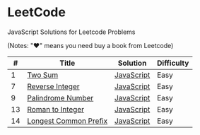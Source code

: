 # LeetCode 
JavaScript Solutions for Leetcode Problems

(Notes: "&hearts;" means you need buy a book from Leetcode)

| # | Title | Solution | Difficulty |
|---| ----- | -------- | ---------- |
|1|[Two Sum](https://leetcode.com/problems/two-sum/)| [JavaScript](./algorithms/two-sum.js)|Easy|
|7|[Reverse Integer](https://leetcode.com/problems/reverse-integer/)| [JavaScript](./algorithms/reverse-integer.js)|Easy|
|9|[Palindrome Number](https://leetcode.com/problems/palindrome-number/)| [JavaScript](./algorithms/palindrome-number.js)|Easy|
|13|[Roman to Integer](https://leetcode.com/problems/roman-to-integer/)| [JavaScript](./algorithms/roman-to-integer.js)|Easy|
|14|[Longest Common Prefix](https://leetcode.com/problems/longest-common-prefix.js/)| [JavaScript](./algorithms/longest-common-prefix.js.js)|Easy|